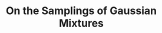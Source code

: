 ---
layout: page
title: On the Samplings of Gaussian Mixtures
# description: Click on the Title for Complete Description
img: assets/img/slot_machine.jpg
redirect: assets/pdf/gaussian_mixture_sampling.pdf
importance: 1
category: BSc/MSc Theses
related_publications: true
---